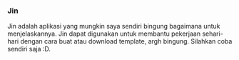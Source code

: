 ### Jin

Jin adalah aplikasi yang mungkin saya sendiri bingung bagaimana untuk 
menjelaskannya. Jin dapat digunakan untuk membantu pekerjaan sehari-hari 
dengan cara buat atau download template, argh bingung. Silahkan coba 
sendiri saja :D.